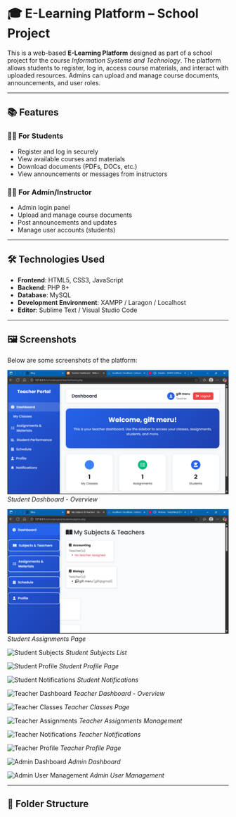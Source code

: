 # 🎓 E-Learning Platform – School Project

This is a web-based **E-Learning Platform** designed as part of a school project for the course *Information Systems and Technology*. 
The platform allows students to register, log in, access course materials, and interact with uploaded resources. 
Admins can upload and manage course documents, announcements, and user roles.

---

## 📚 Features

### 👨‍🏫 For Students

* Register and log in securely
* View available courses and materials
* Download documents (PDFs, DOCs, etc.)
* View announcements or messages from instructors

### 👩‍🏫 For Admin/Instructor

* Admin login panel
* Upload and manage course documents
* Post announcements and updates
* Manage user accounts (students)

---

## 🛠️ Technologies Used

* **Frontend**: HTML5, CSS3, JavaScript
* **Backend**: PHP 8+
* **Database**: MySQL
* **Development Environment**: XAMPP / Laragon / Localhost
* **Editor**: Sublime Text / Visual Studio Code

---

## 🖼️ Screenshots

Below are some screenshots of the platform:

![Student Dashboard](screenshots/student_dashboard.png)
*Student Dashboard - Overview*

![Student Assignments](screenshots/student_assignments.png)
*Student Assignments Page*

![Student Subjects](screenshots/student_subjects.png)
*Student Subjects List*

![Student Profile](screenshots/student_profile.png)
*Student Profile Page*

![Student Notifications](screenshots/student_notifications.png)
*Student Notifications*

![Teacher Dashboard](screenshots/teacher_dashboard.png)
*Teacher Dashboard - Overview*

![Teacher Classes](screenshots/teacher_classes.png)
*Teacher Classes Page*

![Teacher Assignments](screenshots/teacher_assignments.png)
*Teacher Assignments Management*

![Teacher Notifications](screenshots/teacher_notifications.png)
*Teacher Notifications*

![Teacher Profile](screenshots/teacher_profile.png)
*Teacher Profile Page*

![Admin Dashboard](screenshots/admin_dashboard.png)
*Admin Dashboard*

![Admin User Management](screenshots/admin_user_management.png)
*Admin User Management*

---

## 📁 Folder Structure

```
```
